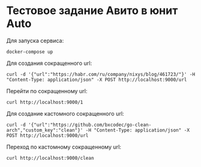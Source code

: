 # Тестовое задание Авито в юнит Auto

Для запуска сервиса:

`docker-compose up`

Для создания сокращенного url:

`
curl -d '{"url":"https://habr.com/ru/company/nixys/blog/461723/"}' -H "Content-Type: application/json" -X POST http://localhost:9000/url
`

Перейти по сокращенному url:

`
curl http://localhost:9000/1
`

Для создание кастомного сокращенного url:

`
curl -d '{"url":"https://github.com/bxcodec/go-clean-arch","custom_key":"clean"}' -H "Content-Type: application/json" -X POST http://localhost:9000/url
`

Переход по кастомному сокращенному url:

`
curl http://localhost:9000/clean
`